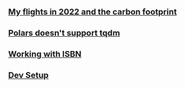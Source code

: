 ### [My flights in 2022 and the carbon footprint](./flights-2022.md)

### [Polars doesn't support tqdm](./polars-tqdm-support.md)

### [Working with ISBN](./isbnlib.md)

### [Dev Setup](./setup.md)
